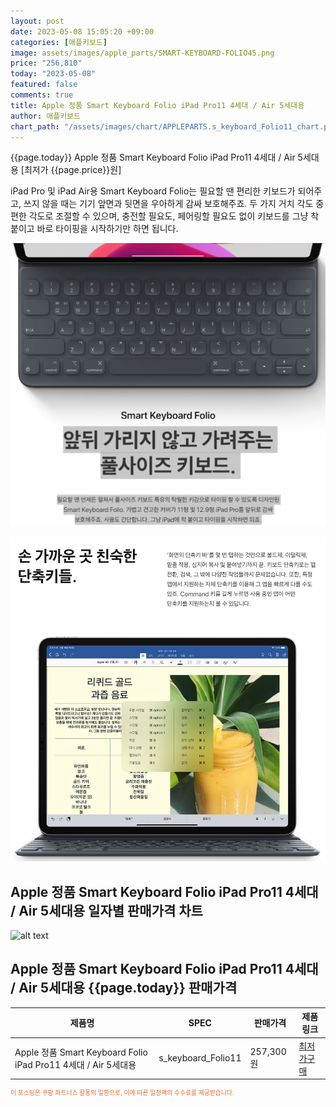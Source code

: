 ```yaml
---
layout: post
date: 2023-05-08 15:05:20 +09:00
categories: [애플키보드]
image: assets/images/apple_parts/SMART-KEYBOARD-FOLIO45.png
price: "256,810"
today: "2023-05-08"
featured: false
comments: true
title: Apple 정품 Smart Keyboard Folio iPad Pro11 4세대 / Air 5세대용
author: 애플키보드
chart_path: "/assets/images/chart/APPLEPARTS.s_keyboard_Folio11_chart.png"
---
```


{{page.today}} Apple 정품 Smart Keyboard Folio iPad Pro11 4세대 / Air 5세대용 [최저가 {{page.price}}원]

iPad Pro 및 iPad Air용 Smart Keyboard Folio는 필요할 땐 편리한 키보드가 되어주고, 쓰지 않을 때는 기기 앞면과 뒷면을 우아하게 감싸 보호해주죠. 두 가지 거치 각도 중 편한 각도로 조절할 수 있으며, 충전할 필요도, 페어링할 필요도 없이 키보드를 그냥 착 붙이고 바로 타이핑을 시작하기만 하면 됩니다.

![앞뒤 가리지 않고 가려주는 풀사이즈 키보드.](/assets/images/apple_parts/SMART-KEYBOARD-FOLIO-2.PNG)

![손 가까운 곳 친숙한 단축키들.](/assets/images/apple_parts/SMART-KEYBOARD-FOLIO-1.PNG)

## Apple 정품 Smart Keyboard Folio iPad Pro11 4세대 / Air 5세대용 일자별 판매가격 차트
![alt text]({{page.chart_path}} "Apple 정품 Smart Keyboard Folio iPad Pro11 4세대 / Air 5세대용 판매가격 차트")

## Apple 정품 Smart Keyboard Folio iPad Pro11 4세대 / Air 5세대용 {{page.today}} 판매가격
<main>
<table id="rwd-table-large">
  <thead>
    <tr>
      <th>제품명</th>
      <th>SPEC</th>
      <th>판매가격</th>
      <th>제품링크</th>
    </tr>
  </thead>
  <tbody><tr>
        <td>Apple 정품 Smart Keyboard Folio iPad Pro11 4세대 / Air 5세대용</td>
        <td>s_keyboard_Folio11</td>
        <td>257,300원</td>
        <td><a href='https://link.coupang.com/a/SG8RV' target='_blank'>최저가구매</a></td>
        </tr></tbody>
</table>
</main>
<div style="color:#e56a2c;font-size: 0.7em;" >
이 포스팅은 쿠팡 파트너스 활동의 일환으로, 이에 따른 일정액의 수수료를 제공받습니다.
</div>
